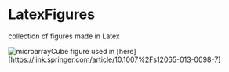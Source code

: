 # LatexFigures
collection of figures made in Latex

![microarrayCube figure](https://github.com/microarrayCube/spencerangusthomas/LatexFigures/array.jpg) used in [here][https://link.springer.com/article/10.1007%2Fs12065-013-0098-7] 
